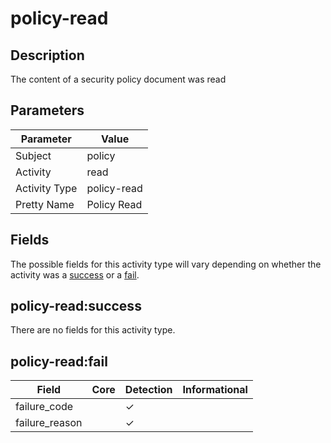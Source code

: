policy-read
===========

Description
-----------
The content of a security policy document was read

Parameters
----------
| Parameter     | Value       |
| ------------- | ----------- |
| Subject       | policy      |
| Activity      | read        |
| Activity Type | policy-read |
| Pretty Name   | Policy Read |


Fields
------

The possible fields for this activity type will vary depending on whether the activity was a [success](#policy-readsuccess) or a [fail](#policy-readfail).


policy-read:success
-------------------

There are no fields for this activity type.


policy-read:fail
----------------

| Field          | Core | Detection | Informational |
| -------------- | ---- | --------- | ------------- |
| failure_code   |      | &#10003;  |               |
| failure_reason |      | &#10003;  |               |